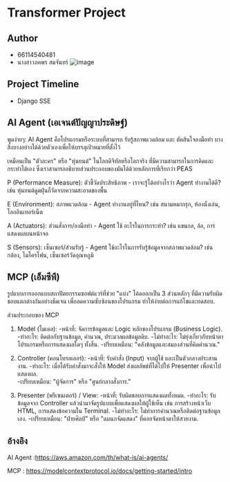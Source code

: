 # Transformer Project

## Author
 * 66114540481
 * นางสาวภคพร สมจันทร์
![image](https://i.pinimg.com/1200x/61/52/56/615256cf03c973ccc918c680ff1d79fb.jpg)


## Project Timeline
* Django SSE

## AI Agent (เอเจนต์ปัญญาประดิษฐ์)
พูดง่ายๆ: AI Agent คือโปรแกรมหรือระบบที่สามารถ รับรู้สภาพแวดล้อม และ ตัดสินใจลงมือทำ บางสิ่งบางอย่างได้ด้วยตัวเองเพื่อให้บรรลุเป้าหมายที่ตั้งไว้

เหมือนเป็น "ตัวละคร" หรือ "หุ่นยนต์" ในโลกดิจิทัลหรือโลกจริง ที่มีความสามารถในการคิดและกระทำได้เอง ซึ่งเราสามารถอธิบายส่วนประกอบของมันได้ด้วยหลักการที่เรียกว่า PEAS

P (Performance Measure): ตัวชี้วัดประสิทธิภาพ - เราจะรู้ได้อย่างไรว่า Agent ทำงานได้ดี? เช่น หุ่นยนต์ดูดฝุ่นก็วัดจากความสะอาดของพื้น

E (Environment): สภาพแวดล้อม - Agent ทำงานอยู่ที่ไหน? เช่น สนามหมากรุก, ห้องนั่งเล่น, โลกอินเทอร์เน็ต

A (Actuators): ส่วนสั่งการ/ลงมือทำ - Agent ใช้ อะไรในการกระทำ? เช่น แขนกล, ล้อ, การแสดงผลบนหน้าจอ

S (Sensors): เซ็นเซอร์/ส่วนรับรู้ - Agent ใช้อะไรในการรับรู้ข้อมูลจากสภาพแวดล้อม? เช่น กล้อง, ไมโครโฟน, เซ็นเซอร์วัดอุณหภูมิ


## MCP (เอ็มซีพี)
รูปแบบการออกแบบสถาปัตยกรรมซอฟต์แวร์ที่ช่วย "แบ่ง" โค้ดออกเป็น 3 ส่วนหลักๆ ที่มีความรับผิดชอบแตกต่างกันอย่างชัดเจน เพื่อลดความซับซ้อนของโปรแกรม ทำให้ง่ายต่อการแก้ไขและทดสอบ.

ส่วนประกอบของ MCP
1. Model (โมเดล):
-หน้าที่: จัดการข้อมูลและ Logic หลักของโปรแกรม (Business Logic).
-ทำอะไร: ติดต่อกับฐานข้อมูล, คำนวณ, ประมวลผลข้อมูลดิบ.
-ไม่ทำอะไร: ไม่ยุ่งเกี่ยวกับหน้าตาโปรแกรมหรือการแสดงผลใดๆ ทั้งสิ้น.
-ปรียบเหมือน: "คลังข้อมูลและสมองส่วนที่คิดคำนวณ."

2. Controller (คอนโทรลเลอร์):
-หน้าที่: รับคำสั่ง (Input) จากผู้ใช้ และเป็นตัวกลางประสานงาน.
-ทำอะไร: เมื่อได้รับคำสั่งมาจะสั่งให้ Model ส่งผลลัพธ์ที่ได้ไปให้ Presenter เพื่อนำไปแสดงผล.   
-เปรียบเหมือน: "ผู้จัดการ" หรือ "ศูนย์กลางสั่งการ."

3. Presenter (พรีเซนเตอร์) / View:
-หน้าที่: รับผิดชอบการแสดงผลทั้งหมด.
-ทำอะไร: รับข้อมูลจาก Controller แล้วนำมาจัดรูปแบบเพื่อแสดงผลให้ผู้ใช้เห็น เช่น การสร้างหน้าเว็บ HTML, การแสดงข้อความใน Terminal.
-ไม่ทำอะไร: ไม่ทำการคำนวณหรือติดต่อฐานข้อมูลเอง.
-เปรียบเหมือน: "ฝ่ายศิลป์" หรือ "แผนกจัดแสดง" ที่คอยจัดหน้าตาให้สวยงาม.


## อ้างอิง
AI Agent :https://aws.amazon.com/th/what-is/ai-agents/

MCP : https://modelcontextprotocol.io/docs/getting-started/intro
